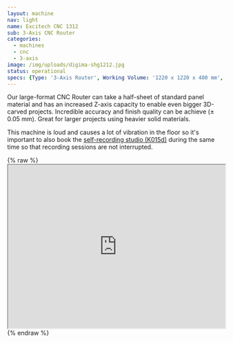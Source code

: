 ```yaml
---
layout: machine
nav: light
name: Excitech CNC 1312
sub: 3-Axis CNC Router
categories:
  - machines
  - cnc
  - 3-axis
image: /img/uploads/digima-shg1212.jpg
status: operational
specs: {Type: '3-Axis Router', Working Volume: '1220 x 1220 x 400 mm', Resolution: '± 0.05mm', Tool Dia.: '3 - 12 mm', Materials: 'Solid Wood, Plywood, MDF, Polyurethane Block (SikaBlock), Extruded Polystyrene Foam, Machinable Wax', File Formats: '.3dm .dxf .dwg .f3d .sldprt', Software: 'Fusion 360, RhinoCAM, Vcarve, Mach3'}
---
```


Our large-format CNC Router can take a half-sheet of standard panel material and has an increased Z-axis capacity to enable even bigger 3D-carved projects. Incredible accuracy and finish quality can be achieve (± 0.05 mm). Great for larger projects using heavier solid materials.

This machine is loud and causes a lot of vibration in the floor so it's important to also book the [self-recording studio (K015d)](https://booking.aalto.fi/kalenterit2/index.php?kt=tila%2C25212&av=180219180225180221&laji=Otaniemi%20%2F%20Erityiset%20kokoushuoneet%7C%7C%25&guest=&lang=fin&ss_ttkal=&ctila=26543) during the same time so that recording sessions are not interrupted. 


{% raw %}
<a href="https://takeout.aalto.fi/embed/606028"><iframe src="https://takeout.aalto.fi/embed/606028" width="100%" height="380"></iframe></a>
{% endraw %}
